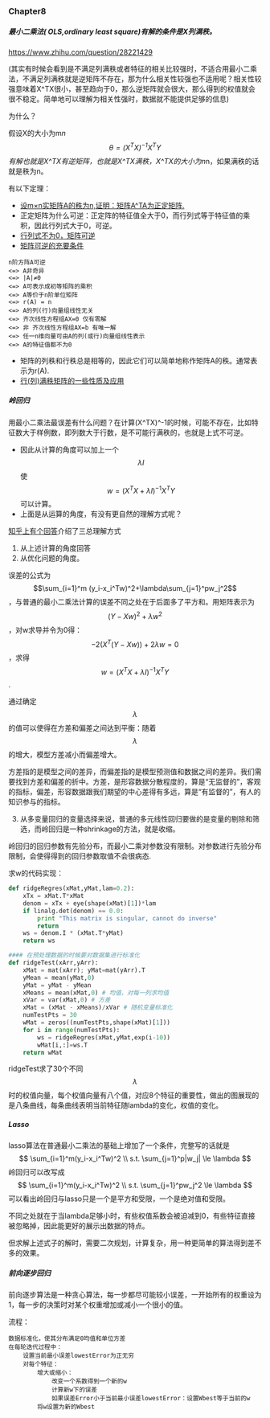 ### Chapter8

##### 最小二乘法( OLS,ordinary least square)有解的条件是X列满秩。

https://www.zhihu.com/question/28221429

(其实有时候会看到是不满足列满秩或者特征的相关比较强时，不适合用最小二乘法，不满足列满秩就是逆矩阵不存在，那为什么相关性较强也不适用呢？相关性较强意味着X^TX很小，甚至趋向于0，那么逆矩阵就会很大，那么得到的权值就会很不稳定。简单地可以理解为相关性强时，数据就不能提供足够的信息)

为什么？

假设X的大小为m*n
$$
\theta = (X^TX)^{-1}X^TY
$$
有解也就是X^TX有逆矩阵，也就是X^TX满秩，X^TX的大小为n*n，如果满秩的话就是秩为n。

有以下定理：

- [设m×n实矩阵A的秩为n,证明：矩阵A^TA为正定矩阵.](https://www.zybang.com/question/21898d2dcd032648a96b1392dee1e6b4.html)
- 正定矩阵为什么可逆：正定阵的特征值全大于0，而行列式等于特征值的乘积，因此行列式大于0，可逆。
- [行列式不为0，矩阵可逆](https://www.zybang.com/question/9b6a7724ebf34242a7dd3c3b8f8d6c86.html)
- [矩阵可逆的充要条件](https://www.zybang.com/question/98bb5d3881c8dd9b79c57c7241b60054.html)

```
n阶方阵A可逆
<=> A非奇异
<=> |A|≠0
<=> A可表示成初等矩阵的乘积
<=> A等价于n阶单位矩阵
<=> r(A) = n
<=> A的列(行)向量组线性无关
<=> 齐次线性方程组AX=0 仅有零解
<=> 非 齐次线性方程组AX=b 有唯一解
<=> 任一n维向量可由A的列(或行)向量组线性表示
<=> A的特征值都不为0
```

- 矩阵的列秩和行秩总是相等的，因此它们可以简单地称作矩阵A的秩。通常表示为r(A).
- [行(列)满秩矩阵的一些性质及应用](https://wenku.baidu.com/view/19204b4d7e21af45b307a888.html)


##### 岭回归

用最小二乘法最误差有什么问题？在计算(X^TX)^-1的时候，可能不存在，比如特征数大于样例数，即列数大于行数，是不可能行满秩的，也就是上式不可逆。

- 因此从计算的角度可以加上一个$$\lambda I$$ 使$$w=(X^TX+\lambda I)^{-1}X^TY$$ 可以计算。
- 上面是从运算的角度，有没有更自然的理解方式呢？

[知乎上有个回答](https://www.zhihu.com/question/28221429/answer/50909208)介绍了三总理解方式

1. 从上述计算的角度回答
2. 从优化问题的角度。

误差的公式为$$\sum_{i=1}^m (y_i-x_i^Tw)^2+\lambda\sum_{j=1}^pw_j^2$$ ，与普通的最小二乘法计算的误差不同之处在于后面多了平方和。用矩阵表示为$$(Y-Xw)^2+\lambda w^2$$，对w求导并令为0得：$$-2(X^T(Y-Xw))+2\lambda w=0$$，求得$$w=(X^TX+\lambda I)^{-1}X^TY$$.

通过确定$$\lambda$$的值可以使得在方差和偏差之间达到平衡：随着$$\lambda $$的增大，模型方差减小而偏差增大。

方差指的是模型之间的差异，而偏差指的是模型预测值和数据之间的差异。我们需要找到方差和偏差的折中。方差，是形容数据分散程度的，算是“无监督的”，客观的指标，偏差，形容数据跟我们期望的中心差得有多远，算是“有监督的”，有人的知识参与的指标。

3. 从多变量回归的变量选择来说，普通的多元线性回归要做的是变量的剔除和筛选，而岭回归是一种shrinkage的方法，就是收缩。

岭回归的回归参数有先验分布，而最小二乘对参数没有限制。对参数进行先验分布限制，会使得得到的回归参数取值不会很病态.

求w的代码实现：

```python
def ridgeRegres(xMat,yMat,lam=0.2):
	xTx = xMat.T*xMat
	denom = xTx + eye(shape(xMat)[1])*lam
	if linalg.det(denom) == 0.0:
		print "This matrix is singular, cannot do inverse"
		return
	ws = denom.I * (xMat.T*yMat)
	return ws

#### 在预处理数据的时候要对数据集进行标准化
def ridgeTest(xArr,yArr):
	xMat = mat(xArr); yMat=mat(yArr).T
	yMean = mean(yMat,0)
	yMat = yMat - yMean
	xMeans = mean(xMat,0) # 均值，对每一列求均值
	xVar = var(xMat,0) # 方差
	xMat = (xMat - xMeans)/xVar # 随机变量标准化
	numTestPts = 30
	wMat = zeros((numTestPts,shape(xMat)[1]))
	for i in range(numTestPts):
		ws = ridgeRegres(xMat,yMat,exp(i-10))
		wMat[i,:]=ws.T
	return wMat
```

ridgeTest求了30个不同$$\lambda$$时的权值向量，每个权值向量有八个值，对应8个特征的重要性，做出的图展现的是八条曲线，每条曲线表明当前特征随lambda的变化，权值的变化。

#####  Lasso

lasso算法在普通最小二乘法的基础上增加了一个条件，完整写的话就是
$$
\sum_{i=1}^m(y_i-x_i^Tw)^2 \\
s.t.  \sum_{j=1}^p|w_j| \le \lambda
$$
岭回归可以改写成
$$
\sum_{i=1}^m(y_i-x_i^Tw)^2 \\ s.t.  \sum_{j=1}^pw_j^2 \le \lambda
$$
可以看出岭回归与lasso只是一个是平方和受限，一个是绝对值和受限。

不同之处就在于当lambda足够小时，有些权值系数会被迫减到0，有些特征直接被忽略掉，因此能更好的展示出数据的特点。

但求解上述式子的解时，需要二次规划，计算复杂，用一种更简单的算法得到差不多的效果。

##### 前向逐步回归

前向逐步算法是一种贪心算法，每一步都尽可能较小误差，一开始所有的权重设为1，每一步的决策时对某个权重增加或减小一个很小的值。

流程：

```
数据标准化，使其分布满足0均值和单位方差
在每轮迭代过程中：
    设置当前最小误差lowestError为正无穷
    对每个特征：
        增大或缩小：
        	改变一个系数得到一个新的w
        	计算新w下的误差
      		如果误差Error小于当前最小误差lowestError：设置Wbest等于当前的w
        将w设置为新的Wbest
```





















